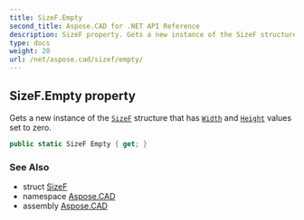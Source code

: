 ```yaml
---
title: SizeF.Empty
second_title: Aspose.CAD for .NET API Reference
description: SizeF property. Gets a new instance of the SizeF structure that has Width and Height values set to zero
type: docs
weight: 20
url: /net/aspose.cad/sizef/empty/
---
```

## SizeF.Empty property

Gets a new instance of the [`SizeF`](../) structure that has [`Width`](../width/) and [`Height`](../height/) values set to zero.

```csharp
public static SizeF Empty { get; }
```

### See Also

* struct [SizeF](../)
* namespace [Aspose.CAD](../../sizef/)
* assembly [Aspose.CAD](../../../)


